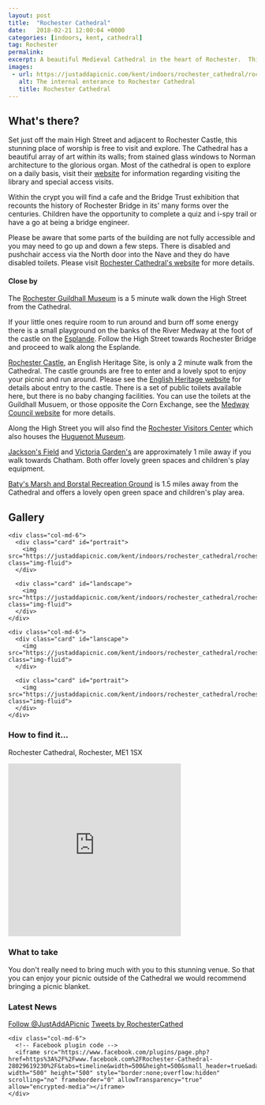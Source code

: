 ```yaml
---
layout: post
title:  "Rochester Cathedral"
date:   2018-02-21 12:00:04 +0000
categories: [indoors, kent, cathedral]
tag: Rochester
permalink: 
excerpt: A beautiful Medieval Cathedral in the heart of Rochester.  This building is a feast for the eyes and soul. It offers a cafe, gift shop and toilets.  There are family activities available and the Bridge Trust currently have an exhibition in the crypt recounting the history of Rochester Bridge.
images:
 - url: https://justaddapicnic.com/kent/indoors/rochester_cathedral/rochester6.jpg
   alt: The internal enterance to Rochester Cathedral
   title: Rochester Cathedral
---
```


## What's there?

Set just off the main High Street and adjacent to Rochester Castle, this stunning place of worship is free to visit and explore.  The Cathedral has a beautiful array of art within its walls; from stained glass windows to Norman architecture to the glorious organ.  Most of the cathedral is open to explore on a daily basis, visit their [website](https://www.rochestercathedral.org/opening-hours/) for information regarding visiting the library and special access visits.

Within the crypt you will find a cafe and the Bridge Trust exhibition that recounts the history of Rochester Bridge in its' many forms over the centuries.  Children have the opportunity to complete a quiz and i-spy trail or have a go at being a bridge engineer.

Please be aware that some parts of the building are not fully accessible and you may need to go up and down a few steps.  There is disabled and pushchair access via the North door into the Nave and they do have disabled toilets.  Please visit [Rochester Cathedral's website](https://www.rochestercathedral.org/opening-hours/) for more details.

#### Close by

The [Rochester Guildhall Museum](http://www.justaddapicnic.com/indoors/kent/museum/2018/01/02/guildhall_museum.html) is a 5 minute walk down the High Street from the Cathedral.

If your little ones require room to run around and burn off some energy there is a small playground on the banks of the River Medway at the foot of the castle on the [Esplande](https://justaddapicnic.com/outdoors/kent/park/2018/05/08/rochester-esplanade.html). Follow the High Street towards Rochester Bridge and proceed to walk along the Esplande.

[Rochester Castle](http://www.english-heritage.org.uk/visit/places/rochester-castle/), an English Heritage Site, is only a 2 minute walk from the Cathedral.  The castle grounds are free to enter and a lovely spot to enjoy your picnic and run around. Please see the [English Heritage website](http://www.english-heritage.org.uk/visit/places/rochester-castle/) for details about entry to the castle. There is a set of public toilets available here, but there is no baby changing facilities.  You can use the toilets at the Guildhall Musuem, or those opposite the Corn Exchange, see the [Medway Council website](http://www.medway.gov.uk/information/findmynearest.aspx?stype=36) for more details.  

Along the High Street you will also find the [Rochester Visitors Center](https://www.visitmedway.org/getting-here/visitor-information-centre/) which also houses the [Huguenot Museum](http://huguenotmuseum.org/). 

[Jackson's Field](/outdoors/kent/park/2018/09/17/jacksons-field.html) and [Victoria Garden's](/outdoors/kent/park/2018/09/17/victoria-gardens.html) are approximately 1 mile away if you walk towards Chatham.  Both offer lovely green spaces and children's play equipment.

[Baty's Marsh and Borstal Recreation Ground](https://justaddapicnic.com/outdoors/kent/park/2018/07/17/batys-marsh-borstal-rec.html) is 1.5 miles away from the Cathedral and offers a lovely open green space and children's play area.

## Gallery

<div class="container">

  <div class="row">

    <div class="col-md-6">
      <div class="card" id="portrait">
        <img src="https://justaddapicnic.com/kent/indoors/rochester_cathedral/rochester2.jpg" class="img-fluid">
      </div>

      <div class="card" id="landscape">
        <img src="https://justaddapicnic.com/kent/indoors/rochester_cathedral/rochester1.jpg" class="img-fluid">
      </div>  
    </div>

    <div class="col-md-6">
      <div class="card" id="lanscape">
        <img src="https://justaddapicnic.com/kent/indoors/rochester_cathedral/rochester4.jpg" class="img-fluid">
      </div>

      <div class="card" id="portrait">
        <img src="https://justaddapicnic.com/kent/indoors/rochester_cathedral/rochester5.jpg" class="img-fluid">
      </div>
    </div>

<!--     <div class="col-md-4">
      <div class="card" id="portrait">
        <img src="" class="img-fluid">
      </div>

      <div class="card" id="landscape">
        <img src="" class="img-fluid">
      </div>
    </div> -->

  </div>      
</div>


### How to find it...
Rochester Cathedral, Rochester, ME1 1SX

<iframe src="https://www.google.com/maps/embed?pb=!1m18!1m12!1m3!1d2489.765149847201!2d0.5012089163226509!3d51.38899422717374!2m3!1f0!2f0!3f0!3m2!1i1024!2i768!4f13.1!3m3!1m2!1s0x47d8cc58754813d5%3A0xcb9544de887a0531!2sRochester+Cathedral!5e0!3m2!1sen!2suk!4v1519216835408" width="350" height="350" frameborder="0" style="border:0" allowfullscreen></iframe>

### What to take
You don't really need to bring much with you to this stunning venue.  So that you can enjoy your picnic outside of the Cathedral we would recommend bringing a picnic blanket.

### Latest News

<div class="container">
  <div class="row">
    <div class="col-md-6">
      <!-- Follow JAAP on Twitter -->
      <a href="https://twitter.com/JustAddAPicnic?ref_src=twsrc%5Etfw" class="twitter-follow-button" data-show-count="false">Follow @JustAddAPicnic</a><script async src="https://platform.twitter.com/widgets.js" charset="utf-8"></script>
      <!-- Twitter plugin code -->
      <a class="twitter-timeline" data-width="1000" data-height="500" href="https://twitter.com/RochesterCathed?ref_src=twsrc%5Etfw">Tweets by RochesterCathed</a> <script async src="https://platform.twitter.com/widgets.js" charset="utf-8"></script>
    </div>
  
    <div class="col-md-6">
      <!-- Facebook plugin code -->
      <iframe src="https://www.facebook.com/plugins/page.php?href=https%3A%2F%2Fwww.facebook.com%2FRochester-Cathedral-28029619230%2F&tabs=timeline&width=500&height=500&small_header=true&adapt_container_width=true&hide_cover=false&show_facepile=true&appId" width="500" height="500" style="border:none;overflow:hidden" scrolling="no" frameborder="0" allowTransparency="true" allow="encrypted-media"></iframe>
    </div>
  </div>
</div>

